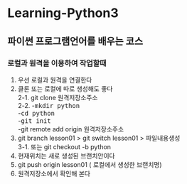 # Learning-Python3

## 파이썬 프로그램언어를 배우는 코스

### 로컬과 원격을 이용하여 작업할때
1. 우선 로컬과 원격을 연결한다
2. 클론 또는 로컬에 따로 생성해도 좋다  
  2-1. git clone 원격저장소주소  
  2-2. 
        -<kbd>mkdir python</kbd>  
        -<kbd>cd python</kbd>   
        -<kbd>git init</kbd>   
        -git remote add origin 원격저장소주소  
3. git branch lesson01 > git switch lesson01 > 파일내용생성  
    3-1. 또는 git checkout -b python   
4. 현재위치는 새로 생성된 브랜치안이다
5. git push origin lesson01 ( 로컬에서 생성한 브랜치명)
6. 원격저장소에서 확인해 본다
